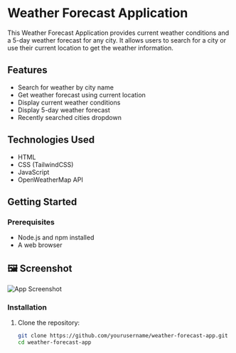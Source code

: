 # Weather Forecast Application

This Weather Forecast Application provides current weather conditions and a 5-day weather forecast for any city. It allows users to search for a city or use their current location to get the weather information.

## Features

- Search for weather by city name
- Get weather forecast using current location
- Display current weather conditions
- Display 5-day weather forecast
- Recently searched cities dropdown

## Technologies Used

- HTML
- CSS (TailwindCSS)
- JavaScript
- OpenWeatherMap API

## Getting Started

### Prerequisites

- Node.js and npm installed
- A web browser

## 🖼️ Screenshot

![App Screenshot](./Screenshot%202025-03-14%20174942.png)

### Installation

1. Clone the repository:

   ```sh
   git clone https://github.com/yourusername/weather-forecast-app.git
   cd weather-forecast-app
